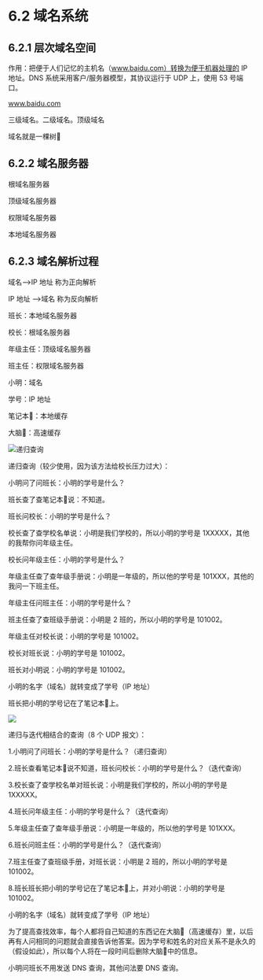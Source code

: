 # 6.2 域名系统

## 6.2.1 层次域名空间

作用：把便于人们记忆的主机名（www.baidu.com）转换为便于机器处理的 IP 地址。DNS 系统采用客户/服务器模型，其协议运行于 UDP 上，使用 53 号端口。

www.baidu.com

三级域名。二级域名。顶级域名

域名就是一棵树🌲

## 6.2.2 域名服务器

根域名服务器

顶级域名服务器

权限域名服务器

本地域名服务器

## 6.2.3 域名解析过程

域名-->IP 地址   称为正向解析

IP 地址 -->域名   称为反向解析

班长：本地域名服务器

校长：根域名服务器

年级主任：顶级域名服务器

班主任：权限域名服务器

小明：域名

学号：IP 地址

笔记本📒：本地缓存

大脑🧠：高速缓存

![递归查询](https://csnotes.oss-cn-beijing.aliyuncs.com/photos/%E9%80%92%E5%BD%92%E6%9F%A5%E8%AF%A2.png)

递归查询（较少使用，因为该方法给校长压力过大）：

小明问了问班长：小明的学号是什么？

班长查了查笔记本📒说：不知道。

班长问校长：小明的学号是什么？

校长查了查学校名单说：小明是我们学校的，所以小明的学号是 1XXXXX，其他的我帮你问年级主任。

校长问年级主任：小明的学号是什么？

年级主任查了查年级手册说：小明是一年级的，所以他的学号是 101XXX，其他的我问一下班主任。

年级主任问班主任：小明的学号是什么？

班主任查了查班级手册说：小明是 2 班的，所以小明的学号是 101002。

年级主任对校长说：小明的学号是 101002。

校长对班长说：小明的学号是 101002。

班长对小明说：小明的学号是 101002。

小明的名字（域名）就转变成了学号（IP 地址）

班长把小明的学号记在了笔记本📒上。

![](https://csnotes.oss-cn-beijing.aliyuncs.com/photos/%E8%BF%AD%E4%BB%A3%E6%9F%A5%E8%AF%A2-20221123085411556.png)

递归与迭代相结合的查询（8 个 UDP 报文）：

1.小明问了问班长：小明的学号是什么？（递归查询）

2.班长查看笔记本📒说不知道，班长问校长：小明的学号是什么？（迭代查询）

3.校长查了查学校名单对班长说：小明是我们学校的，所以小明的学号是 1XXXXX。

4.班长问年级主任：小明的学号是什么？（迭代查询）

5.年级主任查了查年级手册说：小明是一年级的，所以他的学号是 101XXX。

6.班长问班主任：小明的学号是什么？（迭代查询）

7.班主任查了查班级手册，对班长说：小明是 2 班的，所以小明的学号是 101002。

8.班长班长把小明的学号记在了笔记本📒上，并对小明说：小明的学号是 101002。

小明的名字（域名）就转变成了学号（IP 地址）

为了提高查找效率，每个人都将自己知道的东西记在大脑🧠（高速缓存）里，以后再有人问相同的问题就会直接告诉他答案。因为学号和姓名的对应关系不是永久的（假设如此），所以每个人将在一段时间后删除大脑🧠中的信息。

小明问班长不用发送 DNS 查询，其他问法要 DNS 查询。

